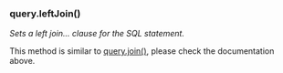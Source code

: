 ### query.leftJoin()

*Sets a left join... clause for the SQL statement.*

This method is similar to [query.join()](#queryjoin), please check the 
documentation above.